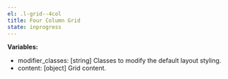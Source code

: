 ```yaml
---
el: .l-grid--4col
title: Four Column Grid
state: inprogress
---
```


__Variables:__
* modifier_classes: [string] Classes to modify the default layout styling.
* content: [object] Grid content.
